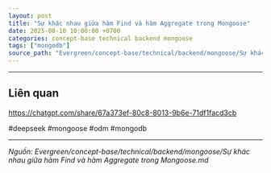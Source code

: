 ```yaml
---
layout: post
title: "Sự khác nhau giữa hàm Find và hàm Aggregate trong Mongoose"
date: 2025-08-10 10:00:00 +0700
categories: concept-base technical backend mongoose
tags: ["mongodb"]
source_path: "Evergreen/concept-base/technical/backend/mongoose/Sự khác nhau giữa hàm Find và hàm Aggregate trong Mongoose.md"
---
```

---
## Liên quan

https://chatgpt.com/share/67a373ef-80c8-8013-9b6e-71df1facd3cb

#deepseek #mongoose #odm #mongodb

---
*Nguồn: Evergreen/concept-base/technical/backend/mongoose/Sự khác nhau giữa hàm Find và hàm Aggregate trong Mongoose.md*